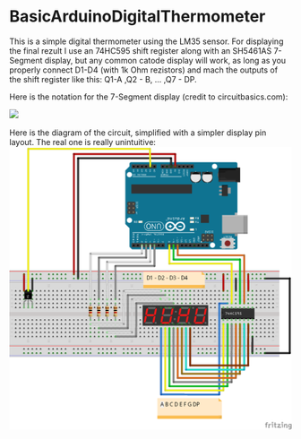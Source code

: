 # BasicArduinoDigitalThermometer
This is a simple digital thermometer using the LM35 sensor. For displaying the final rezult I use an 74HC595 shift register along with an SH5461AS 7-Segment display, but any common catode display will work, as long as you properly connect D1-D4 (with 1k Ohm rezistors) and mach the  outputs of the shift register like this: Q1-A ,Q2 - B, ... ,Q7 - DP.

Here is the notation for the 7-Segment display (credit to circuitbasics.com):

<img src="https://www.circuitbasics.com/wp-content/uploads/2017/05/Arduino-7-Segment-Display-Tutorial-Segment-Layout-Diagram.png."  width="200"  />

Here is the diagram of the circuit, simplified with a simpler display pin layout. The real one is really unintuitive:
![alt text](https://github.com/TheWiseWolfy/BasicArduinoDigitalThermometer/blob/main/Diagram.png)
